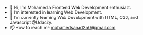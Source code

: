 - 👋 Hi, I’m Mohamed a Frontend Web Development enthusiast.
- 👀 I’m interested in learning Web Development.
- 🌱 I’m currently learning Web Development with HTML, CSS, and Javascript @Udacity.
- 📫 How to reach me mohamedsanad250@gmail.com

<!---
mo-sanad/mo-sanad is a ✨ special ✨ repository because its `README.md` (this file) appears on your GitHub profile.
You can click the Preview link to take a look at your changes.
--->
